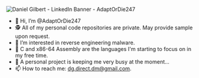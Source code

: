 ![Daniel Gilbert - LinkedIn Banner - AdaptOrDie247](https://user-images.githubusercontent.com/121529996/210121665-253bb9c3-0b42-43f7-871b-05a00858a697.PNG)

- 👋 Hi, I’m @AdaptOrDie247
- :detective: All of my personal code repositories are private. May provide sample upon request.
- 👀 I’m interested in reverse engineering malware.
- 🌱 C and x86-64 Assembly are the languages I'm starting to focus on in my free time.
- 💞️ A personal project is keeping me very busy at the moment...
- 📫 How to reach me: dg.direct.dm@gmail.com.

<!---
AdaptOrDie247/AdaptOrDie247 is a ✨ special ✨ repository because its `README.md` (this file) appears on your GitHub profile.
You can click the Preview link to take a look at your changes.
--->
